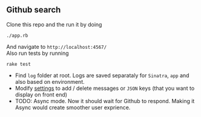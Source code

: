 ## Github search
Clone this repo and the run it by doing  
    
    ./app.rb
    
And navigate to `http://localhost:4567/`  
Also run tests by running
    
    rake test
    
- Find `log` folder at root. Logs are saved separataly for `Sinatra`, `app` and also based on environment.
- Modify [settings](config/settings.yml) to add / delete messages or `JSON` keys (that you want to display on front end)
- TODO: Async mode. Now it should wait for Github to respond. Making it Async would create smoother user exprience.
